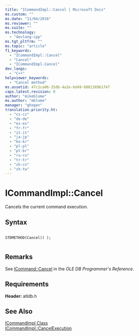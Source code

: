 ```yaml
---
title: "ICommandImpl::Cancel | Microsoft Docs"
ms.custom: ""
ms.date: "11/04/2016"
ms.reviewer: ""
ms.suite: ""
ms.technology: 
  - "devlang-cpp"
ms.tgt_pltfrm: ""
ms.topic: "article"
f1_keywords: 
  - "ICommandImpl::Cancel"
  - "Cancel"
  - "ICommandImpl.Cancel"
dev_langs: 
  - "C++"
helpviewer_keywords: 
  - "Cancel method"
ms.assetid: 47c1ca06-35db-4a2e-bd49-880138961f47
caps.latest.revision: 8
author: "mikeblome"
ms.author: "mblome"
manager: "ghogen"
translation.priority.ht: 
  - "cs-cz"
  - "de-de"
  - "es-es"
  - "fr-fr"
  - "it-it"
  - "ja-jp"
  - "ko-kr"
  - "pl-pl"
  - "pt-br"
  - "ru-ru"
  - "tr-tr"
  - "zh-cn"
  - "zh-tw"
---
```

# ICommandImpl::Cancel
Cancels the current command execution.  
  
## Syntax  
  
```  
  
STDMETHOD(Cancel)( );  
  
```  
  
## Remarks  
 See [ICommand::Cancel](https://msdn.microsoft.com/en-us/library/ms714402.aspx) in the *OLE DB Programmer's Reference*.  
  
## Requirements  
 **Header:** atldb.h  
  
## See Also  
 [ICommandImpl Class](../../data/oledb/icommandimpl-class.md)   
 [ICommandImpl::CancelExecution](../../data/oledb/icommandimpl-cancelexecution.md)